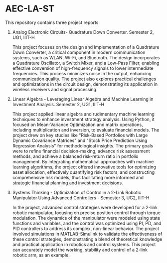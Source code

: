 # AEC-LA-ST

This repository contains three project reports. 

1) Analog Electronic Circuits- Quadrature Down Converter. Semester 2, UG1, IIIT-H
   
   This project focuses on the design and implementation of a Quadrature Down Converter, a critical component in modern communication systems, such as WLAN, Wi-Fi, and Bluetooth. The design incorporates a Quadrature Oscillator, a Switch
   Mixer, and a Low-Pass Filter, enabling effective conversion of high-frequency signals to lower intermediate frequencies. This process minimizes noise in the output, enhancing communication quality. The project also explores practical
   challenges and optimizations in the circuit design, demonstrating its application in wireless receivers and signal processing.

2) Linear Algebra - Leveraging Linear Algebra and Machine Learning in Investment Analysis. Semester 2, UG1, IIIT-H
   
   This project applied linear algebra and rudimentary machine learning techniques to enhance investment strategy analysis. Using Python, it focused on Mean-Variance Optimization and matrix operations, including multiplication and inversion,
   to evaluate financial models. The project drew on key studies like "Risk-Based Portfolios with Large Dynamic Covariance Matrices" and "Stock Price Prediction Using Regression Analysis" for methodological insights. The primary goals were
   to refine financial decision-making, advance risk assessment methods, and achieve a balanced risk-return ratio in portfolio management. By integrating mathematical approaches with machine learning algorithms, the project offered
   innovative tools for optimizing asset allocation, effectively quantifying risk factors, and constructing comprehensive risk models, thus facilitating more informed and strategic financial planning and investment decisions.
  

3) Systems Thinking - Optimization of Control in a 2-Link Robotic Manipulator Using Advanced Controllers - Semester 3, UG2, IIIT-H
   
   In the project, advanced control strategies were developed for a 2-link robotic manipulator, focusing on precise position control through torque modulation. The dynamics of the manipulator were modeled using state
   functions and variables, and the control was optimized using PI, PD, and PID controllers to address its complex, non-linear behavior. The project involved simulations in MATLAB-Simulink to validate the effectiveness of these control
   strategies, demonstrating a blend of theoretical knowledge and practical application in robotics and control systems. This project can accurately model the working, stability and control of a 2-link robotic arm, as an example. 

